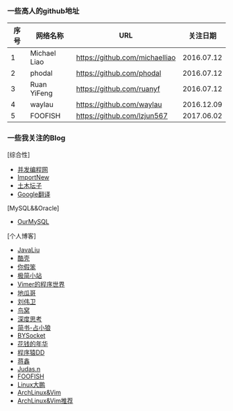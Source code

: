### 一些高人的github地址      

序号   |  网络名称             |                    URL                |   关注日期  |
-------|-----------------------|---------------------------------------|-------------|
1      | Michael Liao          | https://github.com/michaelliao        | 2016.07.12  |
2      | phodal                | https://github.com/phodal             | 2016.07.12  |
3      | Ruan YiFeng	       | https://github.com/ruanyf             | 2016.07.12  |
4      | waylau	               | https://github.com/waylau             | 2016.12.09  |
5      | FOOFISH               | https://github.com/lzjun567           | 2017.06.02  |


### 一些我关注的Blog

[综合性]

* [并发编程网](http://ifeve.com)
* [ImportNew](http://www.importnew.com)
* [土木坛子](https://tumutanzi.com)
* [Google翻译](https://translate.glgoo.com)


[MySQL&&Oracle]

* [OurMySQL](http://ourmysql.com)


[个人博客]

* [JavaLiu](http://javaliu.com)
* [酷壳](http://coolshell.cn)
* [你假笨](http://lovestblog.cn)
* [极简小站](http://mousycoder.com)
* [Vimer的程序世界](http://www.vimer.cn)
* [地瓜哥](http://www.diguage.com)
* [刘伟卫](https://waylau.com)
* [鸟窝](http://colobu.com)
* [深度思考](http://it.deepinmind.com/index.html)
* [简书-占小狼](http://www.jianshu.com/users/90ab66c248e6/latest_articles)
* [BYSocket](http://www.bysocket.com)
* [花钱的年华](http://calvin1978.blogcn.com)
* [程序猿DD](http://blog.didispace.com)
* [蒋鑫](http://www.worldhello.net)
* [Judas.n](http://code.youmeek.com)
* [FOOFISH](https://foofish.net)
* [Linux大鹏](http://roclinux.cn)
* [ArchLinux&Vim](http://0x3f.org)
* [ArchLinux&Vim推荐](http://www.mikewootc.com/index.html)



